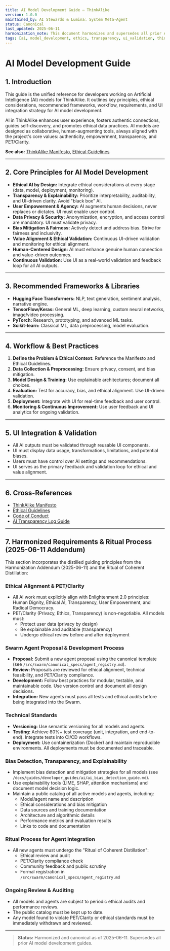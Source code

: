 ```yaml
---
title: AI Model Development Guide – ThinkAlike
version: 1.0.0
maintained_by: AI Stewards & Lumina∴ System Meta-Agent
status: Canonical
last_updated: 2025-06-11
harmonization_note: This document harmonizes and supersedes all prior AI model development guides. It is the canonical reference for AI model development in ThinkAlike. Cross-linked to the Manifesto, Ethical Guidelines, and UI validation strategy.
tags: [ai, model_development, ethics, transparency, ui_validation, thinkalike]
---
```


# AI Model Development Guide

## 1. Introduction
This guide is the unified reference for developers working on Artificial Intelligence (AI) models for ThinkAlike. It outlines key principles, ethical considerations, recommended frameworks, workflow, requirements, and UI integration strategy for AI model development.

AI in ThinkAlike enhances user experience, fosters authentic connections, guides self-discovery, and promotes ethical data practices. AI models are designed as collaborative, human-augmenting tools, always aligned with the project's core values: authenticity, empowerment, transparency, and PET/Clarity.

**See also:** [ThinkAlike Manifesto](../vision/manifesto.md), [Ethical Guidelines](../ethics/ethical_guidelines.md)

---

## 2. Core Principles for AI Model Development
- **Ethical AI by Design:** Integrate ethical considerations at every stage (data, model, deployment, monitoring).
- **Transparency & Explainability:** Prioritize interpretability, auditability, and UI-driven clarity. Avoid "black box" AI.
- **User Empowerment & Agency:** AI augments human decisions, never replaces or dictates. UI must enable user control.
- **Data Privacy & Security:** Anonymization, encryption, and access control are mandatory. UI must validate privacy.
- **Bias Mitigation & Fairness:** Actively detect and address bias. Strive for fairness and inclusivity.
- **Value Alignment & Ethical Validation:** Continuous UI-driven validation and monitoring for ethical alignment.
- **Human-Centered Design:** AI must enhance genuine human connection and value-driven outcomes.
- **Continuous Validation:** Use UI as a real-world validation and feedback loop for all AI outputs.

---

## 3. Recommended Frameworks & Libraries
- **Hugging Face Transformers:** NLP, text generation, sentiment analysis, narrative engine.
- **TensorFlow/Keras:** General ML, deep learning, custom neural networks, image/video processing.
- **PyTorch:** Research, prototyping, and advanced ML tasks.
- **Scikit-learn:** Classical ML, data preprocessing, model evaluation.

---

## 4. Workflow & Best Practices
1. **Define the Problem & Ethical Context:** Reference the Manifesto and Ethical Guidelines.
2. **Data Collection & Preprocessing:** Ensure privacy, consent, and bias mitigation.
3. **Model Design & Training:** Use explainable architectures; document all choices.
4. **Evaluation:** Test for accuracy, bias, and ethical alignment. Use UI-driven validation.
5. **Deployment:** Integrate with UI for real-time feedback and user control.
6. **Monitoring & Continuous Improvement:** Use user feedback and UI analytics for ongoing validation.

---

## 5. UI Integration & Validation
- All AI outputs must be validated through reusable UI components.
- UI must display data usage, transformations, limitations, and potential biases.
- Users must have control over AI settings and recommendations.
- UI serves as the primary feedback and validation loop for ethical and value alignment.

---

## 6. Cross-References
- [ThinkAlike Manifesto](../vision/manifesto.md)
- [Ethical Guidelines](../ethics/ethical_guidelines.md)
- [Code of Conduct](../code_of_conduct.md)
- [AI Transparency Log Guide](../guides/developer_guides/ai/ai_transparency_log.md)

---

## 7. Harmonized Requirements & Ritual Process (2025-06-11 Addendum)

This section incorporates the distilled guiding principles from the Harmonization Addendum (2025-06-11) and the Ritual of Coherent Distillation:

### Ethical Alignment & PET/Clarity
- All AI work must explicitly align with Enlightenment 2.0 principles: Human Dignity, Ethical AI, Transparency, User Empowerment, and Radical Democracy.
- PET/Clarity (Privacy, Ethics, Transparency) is non-negotiable. All models must:
  - Protect user data (privacy by design)
  - Be explainable and auditable (transparency)
  - Undergo ethical review before and after deployment

### Swarm Agent Proposal & Development Process
- **Proposal:** Submit a new agent proposal using the canonical template (see `/src/swarm/canonical_specs/agent_registry.md`).
- **Review:** Proposals are reviewed for ethical alignment, technical feasibility, and PET/Clarity compliance.
- **Development:** Follow best practices for modular, testable, and maintainable code. Use version control and document all design decisions.
- **Integration:** New agents must pass all tests and ethical audits before being integrated into the Swarm.

### Technical Standards
- **Versioning:** Use semantic versioning for all models and agents.
- **Testing:** Achieve 80%+ test coverage (unit, integration, and end-to-end). Integrate tests into CI/CD workflows.
- **Deployment:** Use containerization (Docker) and maintain reproducible environments. All deployments must be documented and traceable.

### Bias Detection, Transparency, and Explainability
- Implement bias detection and mitigation strategies for all models (see `/docs/guides/developer_guides/ai/ai_bias_detection_guide.md`).
- Use explainability tools (LIME, SHAP, attention mechanisms) and document model decision logic.
- Maintain a public catalog of all active models and agents, including:
  - Model/agent name and description
  - Ethical considerations and bias mitigation
  - Data sources and training documentation
  - Architecture and algorithmic details
  - Performance metrics and evaluation results
  - Links to code and documentation

### Ritual Process for Agent Integration
- All new agents must undergo the "Ritual of Coherent Distillation":
  - Ethical review and audit
  - PET/Clarity compliance check
  - Community feedback and public scrutiny
  - Formal registration in `/src/swarm/canonical_specs/agent_registry.md`

### Ongoing Review & Auditing
- All models and agents are subject to periodic ethical audits and performance reviews.
- The public catalog must be kept up to date.
- Any model found to violate PET/Clarity or ethical standards must be immediately withdrawn and reviewed.

---

> **Status:** Harmonized and canonical as of 2025-06-11. Supersedes all prior AI model development guides.
